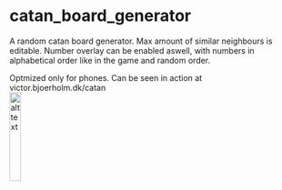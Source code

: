 # catan_board_generator
A random catan board generator. Max amount of similar neighbours is editable. 
Number overlay can be enabled aswell, with numbers in alphabetical order like in the game and random order.

Optmized only for phones. Can be seen in action at victor.bjoerholm.dk/catan </br>
<img src="http://victor.bjoerholm.dk/catan/images/Screenshot.png" alt="alt text" width="20%" height="20%">
